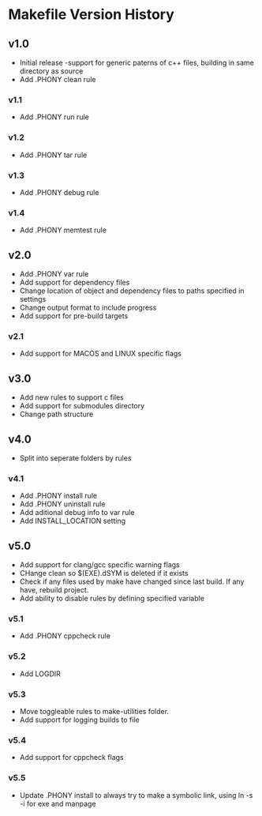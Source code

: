 # Makefile Version History

## v1.0
-   Initial release -support for generic paterns of c++ files, building in same directory as source
-   Add .PHONY clean rule

### v1.1
-   Add .PHONY run rule

### v1.2
-   Add .PHONY tar rule

### v1.3
-   Add .PHONY debug rule

### v1.4
-   Add .PHONY memtest rule

## v2.0
-   Add .PHONY var rule
-   Add support for dependency files
-   Change location of object and dependency files to paths specified in settings
-   Change output format to include progress
-   Add support for pre-build targets

### v2.1
-   Add support for MACOS and LINUX specific flags

## v3.0
-   Add new rules to support c files
-   Add support for submodules directory
-   Change path structure

## v4.0
-   Split into seperate folders by rules

### v4.1
-   Add .PHONY install rule
-   Add .PHONY uninstall rule
-   Add aditional debug info to var rule
-   Add INSTALL_LOCATION setting

## v5.0
-   Add support for clang/gcc specific warning flags
-   CHange clean so $(EXE).dSYM is deleted if it exists
-   Check if any files used by make have changed since last build. If any have, rebuild project.
-   Add ability to disable rules by defining specified variable

### v5.1
-   Add .PHONY cppcheck rule

### v5.2
-   Add LOGDIR

### v5.3
-   Move toggleable rules to make-utilities folder.
-   Add support for logging builds to file

### v5.4
-   Add support for cppcheck flags

### v5.5
-   Update .PHONY install to always try to make a symbolic link, using ln -s -i for exe and manpage

